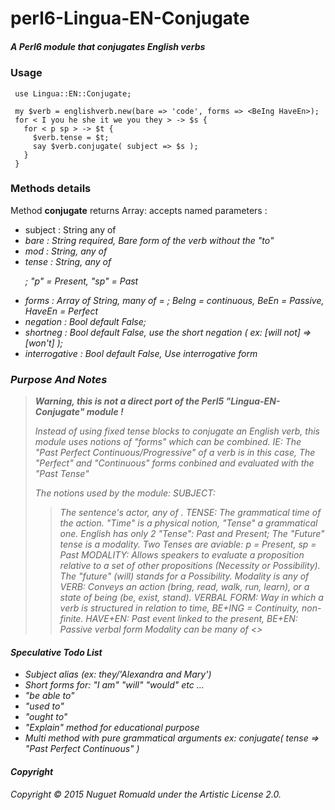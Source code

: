 # perl6-Lingua-EN-Conjugate

##### A Perl6 module that conjugates English verbs

### Usage

     use Lingua::EN::Conjugate;

     my $verb = englishverb.new(bare => 'code', forms => <BeIng HaveEn>);
     for < I you he she it we you they > -> $s {
       for < p sp > -> $t {
         $verb.tense = $t;
         say $verb.conjugate( subject => $s );
       }
     }

### Methods details

Method **conjugate** returns Array: accepts named parameters :
- subject       : String any of <I he she it we you they>
- bare          : String required, Bare form of the verb without the "to"
- mod           : String, any of <will shall may can>
- tense         : String, any of <p sp> ; "p" = Present, "sp" = Past 
- forms         : Array of String, many of = <BeIng BeEn HaveEn>;   BeIng = continuous,  BeEn = Passive, HaveEn = Perfect
- negation      : Bool default False;
- shortneg      : Bool default False, use the short negation ( ex: [will not] => [won't] );
- interrogative : Bool default False, Use interrogative form



### Purpose And Notes

> **Warning, this is not a direct port of the Perl5 "Lingua-EN-Conjugate" module !**
>
> Instead of using fixed tense blocks to conjugate an English verb, this module uses notions of "forms" which can be combined.
> IE: The "Past Perfect Continuous/Progressive" of a verb is in this case, The "Perfect" and "Continuous" forms conbined and evaluated with the "Past Tense"
>
> The notions used by the module:
> SUBJECT: 
>> The sentence's actor, any of <I he she it we you they>.
> TENSE: 
>> The grammatical time of the action. "Time" is a physical notion, "Tense" a grammatical one. English has only 2 "Tense": Past and Present; The "Future" tense is a modality.
>> Two Tenses are aviable: p = Present, sp = Past
> MODALITY:
>> Allows speakers to evaluate a proposition relative to a set of other propositions (Necessity or Possibility). The "future" (will) stands for a Possibility.
>> Modality is any of <will shall may can>
> VERB:
>> Conveys an action (bring, read, walk, run, learn), or a state of being (be, exist, stand).
> VERBAL FORM:
>> Way in which a verb is structured in relation to time, BE+ING = Continuity, non-finite. HAVE+EN: Past event linked to the present, BE+EN: Passive verbal form
>> Modality can be many of <>

#### Speculative Todo List

- Subject alias (ex: they/'Alexandra and Mary') 
- Short forms for: "I am" "will" "would" etc ...
- "be able to"
- "used to"
- "ought to"
- "Explain" method for educational purpose
- Multi method with pure grammatical arguments ex: conjugate( tense => "Past Perfect Continuous" )

#### Copyright

Copyright © 2015 Nuguet Romuald under the Artistic License 2.0.

